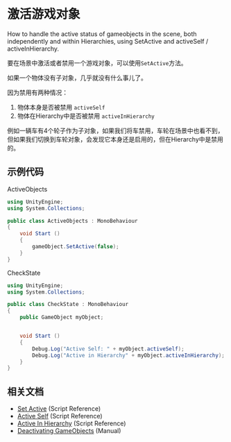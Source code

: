 # 激活游戏对象

How to handle the active status of gameobjects in the scene, both independently and within Hierarchies, using SetActive and activeSelf / activeInHierarchy.

要在场景中激活或者禁用一个游戏对象，可以使用`SetActive`方法。

如果一个物体没有子对象，几乎就没有什么事儿了。

因为禁用有两种情况：

1. 物体本身是否被禁用 `activeSelf`
2. 物体在Hierarchy中是否被禁用 `activeInHierarchy`

例如一辆车有4个轮子作为子对象，如果我们将车禁用，车轮在场景中也看不到，但如果我们切换到车轮对象，会发现它本身还是启用的，但在Hierarchy中是禁用的。


## 示例代码

ActiveObjects

```cs
using UnityEngine;
using System.Collections;

public class ActiveObjects : MonoBehaviour
{
    void Start ()
    {
        gameObject.SetActive(false);
    }
}
```

CheckState

```cs
using UnityEngine;
using System.Collections;

public class CheckState : MonoBehaviour
{
    public GameObject myObject;


    void Start ()
    {
        Debug.Log("Active Self: " + myObject.activeSelf);
        Debug.Log("Active in Hierarchy" + myObject.activeInHierarchy);
    }
}
```

## 相关文档

* [Set Active](http://docs.unity3d.com/Documentation/ScriptReference/GameObject.SetActive.html?_ga=1.120728257.838993178.1480250241) (Script Reference)
* [Active Self](http://docs.unity3d.com/Documentation/ScriptReference/GameObject-activeSelf.html?_ga=1.120728257.838993178.1480250241) (Script Reference)
* [Active In Hierarchy](http://docs.unity3d.com/Documentation/ScriptReference/GameObject-activeInHierarchy.html?_ga=1.120728257.838993178.1480250241) (Script Reference)
* [Deactivating GameObjects](http://docs.unity3d.com/Documentation/Manual/DeactivatingGameObjects.html?_ga=1.120728257.838993178.1480250241) (Manual)